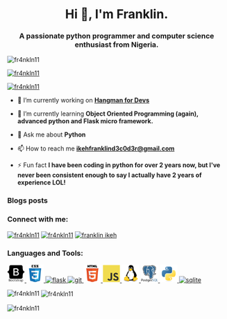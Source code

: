 <h1 align="center">Hi 👋, I'm Franklin.</h1>
<h3 align="center">A passionate python programmer and computer science enthusiast from Nigeria.</h3>

<p align="left"> <img src="https://komarev.com/ghpvc/?username=fr4nkln11&label=Profile%20views&color=0e75b6&style=flat" alt="fr4nkln11" /> </p>

<p align="left"> <a href="https://github.com/ryo-ma/github-profile-trophy"><img src="https://github-profile-trophy.vercel.app/?username=fr4nkln11" alt="fr4nkln11" /></a> </p>

<p align="left"> <a href="https://twitter.com/fr4nkln11" target="blank"><img src="https://img.shields.io/twitter/follow/fr4nkln11?logo=twitter&style=for-the-badge" alt="fr4nkln11" /></a> </p>

- 🔭 I’m currently working on <a href="https://github.com/fr4nkln11/HangmanforDevs">**Hangman for Devs**</a>
- 🌱 I’m currently learning **Object Oriented Programming (again), advanced python and Flask micro framework.**

- 💬 Ask me about **Python**

- 📫 How to reach me **ikehfranklind3c0d3r@gmail.com**

- ⚡ Fun fact **I have been coding in python for over 2 years now, but I've never been consistent enough to say I actually have 2 years of experience LOL!**

### Blogs posts
<!-- BLOG-POST-LIST:START -->
<!-- BLOG-POST-LIST:END -->

<h3 align="left">Connect with me:</h3>
<p align="left">
<a href="https://dev.to/fr4nkln11" target="blank"><img align="center" src="https://raw.githubusercontent.com/rahuldkjain/github-profile-readme-generator/master/src/images/icons/Social/devto.svg" alt="fr4nkln11" height="30" width="40" /></a>
<a href="https://twitter.com/fr4nkln11" target="blank"><img align="center" src="https://raw.githubusercontent.com/rahuldkjain/github-profile-readme-generator/master/src/images/icons/Social/twitter.svg" alt="fr4nkln11" height="30" width="40" /></a>
<a href="https://stackoverflow.com/users/14077157/franklin-ikeh" target="blank"><img align="center" src="https://raw.githubusercontent.com/rahuldkjain/github-profile-readme-generator/master/src/images/icons/Social/stack-overflow.svg" alt="franklin ikeh" height="30" width="40" /></a>
</p>

<h3 align="left">Languages and Tools:</h3>
<p align="left"> <a href="https://getbootstrap.com" target="_blank" rel="noreferrer"> <img src="https://raw.githubusercontent.com/devicons/devicon/master/icons/bootstrap/bootstrap-plain-wordmark.svg" alt="bootstrap" width="40" height="40"/> </a> <a href="https://www.w3schools.com/css/" target="_blank" rel="noreferrer"> <img src="https://raw.githubusercontent.com/devicons/devicon/master/icons/css3/css3-original-wordmark.svg" alt="css3" width="40" height="40"/> </a> <a href="https://flask.palletsprojects.com/" target="_blank" rel="noreferrer"> <img src="https://www.vectorlogo.zone/logos/pocoo_flask/pocoo_flask-icon.svg" alt="flask" width="40" height="40"/> </a> <a href="https://git-scm.com/" target="_blank" rel="noreferrer"> <img src="https://www.vectorlogo.zone/logos/git-scm/git-scm-icon.svg" alt="git" width="40" height="40"/> </a> <a href="https://www.w3.org/html/" target="_blank" rel="noreferrer"> <img src="https://raw.githubusercontent.com/devicons/devicon/master/icons/html5/html5-original-wordmark.svg" alt="html5" width="40" height="40"/> </a> <a href="https://developer.mozilla.org/en-US/docs/Web/JavaScript" target="_blank" rel="noreferrer"> <img src="https://raw.githubusercontent.com/devicons/devicon/master/icons/javascript/javascript-original.svg" alt="javascript" width="40" height="40"/> </a> <a href="https://www.linux.org/" target="_blank" rel="noreferrer"> <img src="https://raw.githubusercontent.com/devicons/devicon/master/icons/linux/linux-original.svg" alt="linux" width="40" height="40"/> </a> <a href="https://www.postgresql.org" target="_blank" rel="noreferrer"> <img src="https://raw.githubusercontent.com/devicons/devicon/master/icons/postgresql/postgresql-original-wordmark.svg" alt="postgresql" width="40" height="40"/> </a> <a href="https://www.python.org" target="_blank" rel="noreferrer"> <img src="https://raw.githubusercontent.com/devicons/devicon/master/icons/python/python-original.svg" alt="python" width="40" height="40"/> </a> <a href="https://www.sqlite.org/" target="_blank" rel="noreferrer"> <img src="https://www.vectorlogo.zone/logos/sqlite/sqlite-icon.svg" alt="sqlite" width="40" height="40"/> </a> </p>

<p><img align="left" src="https://github-readme-stats.vercel.app/api/top-langs?username=fr4nkln11&show_icons=true&theme=dark&locale=en&layout=compact" alt="fr4nkln11" /></p>

<p>&nbsp;<img align="center" src="https://github-readme-stats.vercel.app/api?username=fr4nkln11&show_icons=true&theme=dark&locale=en" alt="fr4nkln11" /></p>

<p><img align="center" src="https://github-readme-streak-stats.herokuapp.com/?user=fr4nkln11&theme=dark" alt="fr4nkln11" /></p>
